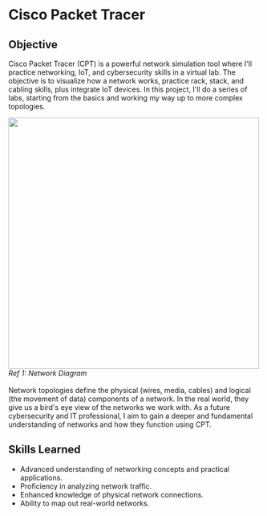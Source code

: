 # Cisco Packet Tracer
## Objective

Cisco Packet Tracer (CPT) is a powerful network simulation tool where I'll practice networking, IoT, and cybersecurity skills in a virtual lab. The objective is to visualize how a network works, practice rack, stack, and cabling skills, plus integrate IoT devices. In this project, I'll do a series of labs, starting from the basics and working my way up to more complex topologies. <br>
<div>
<img src="https://www.gliffy.com/sites/default/files/image/2022-08/star-topology.png" width = "500" length = "500">
  <br>
  <i>Ref 1: Network Diagram</i>
  <br>
</div>
<br>
Network topologies define the physical (wires, media, cables) and logical (the movement of data) components of a network. In the real world, they give us a bird's eye view of the networks we work with. As a future cybersecurity and IT
professional, I aim to gain a deeper and fundamental understanding of networks and how they function using CPT.

## Skills Learned
- Advanced understanding of networking concepts and practical applications.
- Proficiency in analyzing network traffic.
- Enhanced knowledge of physical network connections.
- Ability to map out real-world networks.
